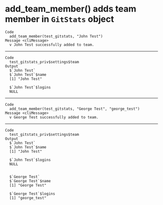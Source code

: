# add_team_member() adds team member in `GitStats` object

    Code
      add_team_member(test_gitstats, "John Test")
    Message <cliMessage>
      v John Test successfully added to team.

---

    Code
      test_gitstats_priv$settings$team
    Output
      $`John Test`
      $`John Test`$name
      [1] "John Test"
      
      $`John Test`$logins
      NULL
      
      

---

    Code
      add_team_member(test_gitstats, "George Test", "george_test")
    Message <cliMessage>
      v George Test successfully added to team.

---

    Code
      test_gitstats_priv$settings$team
    Output
      $`John Test`
      $`John Test`$name
      [1] "John Test"
      
      $`John Test`$logins
      NULL
      
      
      $`George Test`
      $`George Test`$name
      [1] "George Test"
      
      $`George Test`$logins
      [1] "george_test"
      
      

